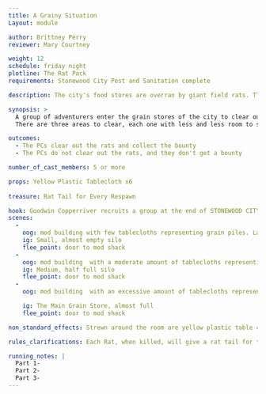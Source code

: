 ```yaml
---
title: A Grainy Situation
Layout: module

author: Brittney Perry	
reviewer: Mary Courtney

weight: 12
schedule: friday night
plotline: The Rat Pack
requirements: Stonewood City Pest and Sanitation complete

description: The city's food stores are overran by giant field rats. TThe city is offering a 30 silver reward to the local adventurers to help clear the rats from the main grain store. 

synopsis: >  
  A group of adventurers enter the grain stores of the city to clear out the Giant Field Rat infestation. The grain stores are dangerous, and sink holes are easy to step into. Strewn around the room are yellow plastic table cloths, which represent grain sink holes. If a PC steps or falls into a grain sink hole, they can not move the part in contact with the sinkhole until they are rescued on a three count of "I pull you free". They can pull out a stuck player on a three count, as long as they don't touch the grain. A player cannot free themselves from the grain. The Rats are immune to the sink holes and may walk freely.
  There are three areas to clear, each one with less and less room to safely walk, and more rats as the walking space lessens. The first is a small silo, partially filled with grain, and has a small infestation. The second is a medium silo, half filled with grain and a heavier infestation. The last is the main grain store that is almost full and contains a very heavy infestation. All three levels must be cleared to receive pay. 

outcomes: 
  - The PCs clear out the rats and collect the bounty
  - The PCs do not clear out the rats, and they don't get a bounty

number_of_cast_members: 5 or more

props: Yellow Plastic Tablecloth x6
 
treasure: Rat Tail for Every Respawn

hook: Goodwin Copperriver recruits a group at the end of STONEWOOD CITY PEST AND SANITATION
scenes: 
  - 
    oog: mod building with few tablecloths representing grain piles. Large gaps between tablecloths, medium size infestation
    ig: Small, almost empty silo 
    flee_point: door to mod shack 
  - 
    oog: mod building  with a moderate amount of tablecloths representing grain piles. Medium gaps between tablecloths, large infestation
    ig: Medium, half full silo 
    flee_point: door to mod shack 
  - 
    oog: mod building  with an excessive amount of tablecloths representing grain piles. Small gaps between tablecloths, extra large infestation

    ig: The Main Grain Store, almost full
    flee_point: door to mod shack 

non_standard_effects: Strewn around the room are yellow plastic table cloths, which are grain sink holes. If a PC steps or falls into a grain pit, they can not move any body part in contact with the plastic and are rescued on a three count [One I pull you free, Two I pull you free... etc].

rules_clarifications: Each Rat, when killed, will give a rat tail for the bounty. These are in game items.

running_notes: |
  Part 1- 
  Part 2- 
  Part 3- 
---
```

